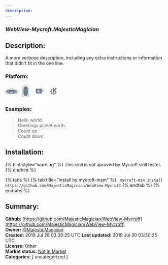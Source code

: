 ```yaml
---
description: 
---
```


### _WebView-Mycroft.MajesticMagician_  
## Description:  
A more verbose description, including any extra instructions or
information that didn't fit in the one line.  
  
### Platform:  
 ![Mark I](../.gitbook/assets/mark-1-icon.png)  ![Mark II](../.gitbook/assets/mark-2-icon.png)  ![Picroft](../.gitbook/assets/picroft-icon.png)  ![plasmoid](../.gitbook/assets/kde.png)   
### Examples:  
> Hello world.  
> Greetings planet earth.  
> Count up.  
> Count down.  
  
## Installation:  
{% hint style="warning" %}
This skill is not aproved by Mycroft skill tester.
{% endhint %}
    
{% tabs %}
{% tab title="Install by mycroft-msm" %}
``` mycroft-msm install https://github.com/MajesticMagician/WebView-Mycroft```
{% endtab %}
  {% endtabs %}
    
## Summary:  
**Github:** [https://github.com/MajesticMagician/WebView-Mycroft](https://github.com/MajesticMagician/WebView-Mycroft)  
**Owner:** [@MajesticMagician](https://github.com/MajesticMagician)  
**Created:** 2019 Jul 28 03:30:25 UTC  **Last updated:** 2019 Jul 30 03:30:25 UTC  
**License:** Other  
**Market status:** [Not in Market](https://market.mycroft.ai/skill/)  
**Categories:** [ uncategorized ]   
